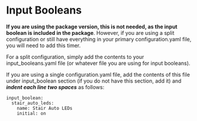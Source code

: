 # Input Booleans
**If you are using the package version, this is not needed, as the input boolean is included in the package**.  However, if you are using a split configuration or still have everything in your primary configuration.yaml file, you will need to add this timer.

For a split configuration, simply add the contents to your input_booleans.yaml file (or whatever file you are using for input booleans).

If you are using a single configuration.yaml file, add the contents of this file under input_boolean section (if you do not have this section, add it) and ***indent each line two spaces*** as follows:
```
input_boolean:
  stair_auto_leds:
    name: Stair Auto LEDs
    initial: on
```
